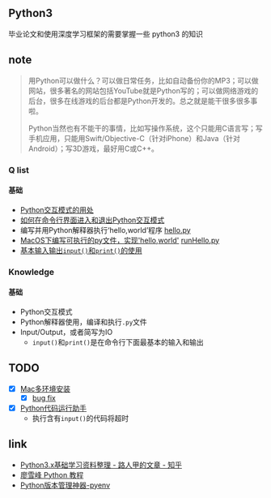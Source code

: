 ## Python3
毕业论文和使用深度学习框架的需要掌握一些 python3 的知识

## note
> 用Python可以做什么？可以做日常任务，比如自动备份你的MP3；可以做网站，很多著名的网站包括YouTube就是Python写的；可以做网络游戏的后台，很多在线游戏的后台都是Python开发的。总之就是能干很多很多事啦。
> 
> Python当然也有不能干的事情，比如写操作系统，这个只能用C语言写；写手机应用，只能用Swift/Objective-C（针对iPhone）和Java（针对Android）；写3D游戏，最好用C或C++。

### Q list
#### 基础
- [Python交互模式的用处](./notes/Python交互模式的用处.md)
- [如何在命令行界面进入和退出Python交互模式](./notes/如何在命令行界面进入和退出Python交互模式)
- 编写并用Python解释器执行‘hello,world’程序 [hello.py](./HelloWorld/hello.py)
- [MacOS下编写可执行的py文件，实现'hello,world'](./notes/MacOS下编写可执行的py文件，实现'hello,world'.md) [runHello.py](./HelloWorld/runHello.py)
- [基本输入输出`input()`和`print()`的使用](./notes/基本输入输出`input()`和`print()`的使用.md)

### Knowledge 
#### 基础
- Python交互模式
- Python解释器使用，编译和执行`.py`文件
- Input/Output，或者简写为IO
  - `input()`和`print()`是在命令行下面最基本的输入和输出

## TODO
- [x] [Mac多环境安装](https://gist.github.com/miminus/671de665a440ef12cafc31e7a97acc89)
    - [x] [bug fix](https://github.com/jiansoung/issues-list/issues/13)
- [x] [Python代码运行助手](https://www.liaoxuefeng.com/wiki/0014316089557264a6b348958f449949df42a6d3a2e542c000/001432523496782e0946b0f454549c0888d05959b99860f000)
    - 执行含有`input()`的代码将超时 

## link
- [Python3.x基础学习资料整理 - 路人甲的文章 - 知乎](https://zhuanlan.zhihu.com/p/24249743)
- [廖雪峰 Python 教程](https://www.liaoxuefeng.com/wiki/0014316089557264a6b348958f449949df42a6d3a2e542c000)
- [Python版本管理神器-pyenv](https://zhuanlan.zhihu.com/p/36402791)